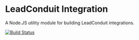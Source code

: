 # LeadConduit Integration

A Node.JS utility module for building LeadConduit integrations.

[![Build Status](https://magnum.travis-ci.com/activeprospect/leadconduit-integration.svg?token=482wC8iv8U56UifHfWLx)](https://magnum.travis-ci.com/activeprospect/leadconduit-integration)
